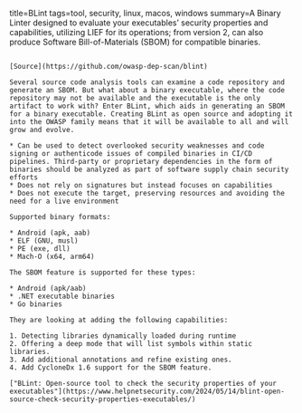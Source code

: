 title=BLint
tags=tool, security, linux, macos, windows
summary=A Binary Linter designed to evaluate your executables’ security properties and capabilities, utilizing LIEF for its operations; from version 2, can also produce Software Bill-of-Materials (SBOM) for compatible binaries.
~~~~~~

[Source](https://github.com/owasp-dep-scan/blint)

Several source code analysis tools can examine a code repository and generate an SBOM. But what about a binary executable, where the code repository may not be available and the executable is the only artifact to work with? Enter BLint, which aids in generating an SBOM for a binary executable. Creating BLint as open source and adopting it into the OWASP family means that it will be available to all and will grow and evolve.

* Can be used to detect overlooked security weaknesses and code signing or authenticode issues of compiled binaries in CI/CD pipelines. Third-party or proprietary dependencies in the form of binaries should be analyzed as part of software supply chain security efforts
* Does not rely on signatures but instead focuses on capabilities
* Does not execute the target, preserving resources and avoiding the need for a live environment

Supported binary formats:

* Android (apk, aab)
* ELF (GNU, musl)
* PE (exe, dll)
* Mach-O (x64, arm64)

The SBOM feature is supported for these types:

* Android (apk/aab)
* .NET executable binaries
* Go binaries

They are looking at adding the following capabilities:

1. Detecting libraries dynamically loaded during runtime
2. Offering a deep mode that will list symbols within static libraries.
3. Add additional annotations and refine existing ones.
4. Add CycloneDx 1.6 support for the SBOM feature.

["BLint: Open-source tool to check the security properties of your executables"](https://www.helpnetsecurity.com/2024/05/14/blint-open-source-check-security-properties-executables/)

